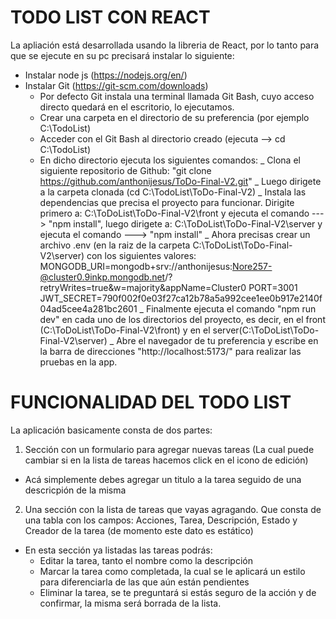 # TODO LIST CON REACT

La apliación está desarrollada usando la libreria de React, por lo tanto para que se ejecute en su pc precisará instalar lo siguiente:

- Instalar node js (https://nodejs.org/en/)
- Instalar Git (https://git-scm.com/downloads)
  - Por defecto Git instala una terminal llamada Git Bash, cuyo acceso directo quedará en el escritorio, lo ejecutamos.
  - Crear una carpeta en el directorio de su preferencia (por ejemplo C:\TodoList)
  - Acceder con el Git Bash al directorio creado (ejecuta --> cd C:\TodoList)
  - En dicho directorio ejecuta los siguientes comandos:
    _ Clona el siguiente repositorio de Github: "git clone https://github.com/anthonijesus/ToDo-Final-V2.git"
    _ Luego dirigete a la carpeta clonada (cd C:\TodoList\ToDo-Final-V2)
    \_ Instala las dependencias que precisa el proyecto para funcionar. Dirigite primero a: C:\ToDoList\ToDo-Final-V2\front y ejecuta el comando ---> "npm install", luego dirigete a: C:\ToDoList\ToDo-Final-V2\server y ejecuta el comando ---> "npm install"
    \_ Ahora precisas crear un archivo .env (en la raiz de la carpeta C:\ToDoList\ToDo-Final-V2\server) con los siguientes valores:
    MONGODB_URI=mongodb+srv://anthonijesus:Nore257-@cluster0.9inkp.mongodb.net/?retryWrites=true&w=majority&appName=Cluster0
    PORT=3001
    JWT_SECRET=790f002f0e03f27ca12b78a5a992cee1ee0b917e2140f04ad5cee4a281bc2601
    \_ Finalmente ejecuta el comando "npm run dev" en cada uno de los directorios del proyecto, es decir, en el front (C:\ToDoList\ToDo-Final-V2\front) y en el server(C:\ToDoList\ToDo-Final-V2\server)
    \_ Abre el navegador de tu preferencia y escribe en la barra de direcciones "http://localhost:5173/" para realizar las pruebas en la app.

# FUNCIONALIDAD DEL TODO LIST

La aplicación basicamente consta de dos partes:

1. Sección con un formulario para agregar nuevas tareas (La cual puede cambiar si en la lista de tareas hacemos click en el icono de edición)

- Acá simplemente debes agregar un titulo a la tarea seguido de una descricpión de la misma

2. Una sección con la lista de tareas que vayas agragando. Que consta de una tabla con los campos: Acciones, Tarea, Descripción, Estado y Creador de la tarea (de momento este dato es estático)

- En esta sección ya listadas las tareas podrás:
  - Editar la tarea, tanto el nombre como la descripción
  - Marcar la tarea como completada, la cual se le aplicará un estilo para diferenciarla de las que aún están pendientes
  - Eliminar la tarea, se te preguntará si estás seguro de la acción y de confirmar, la misma será borrada de la lista.
